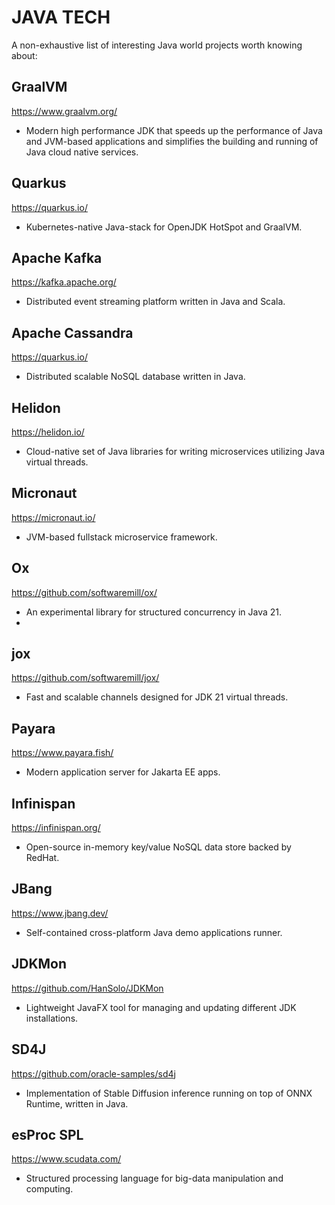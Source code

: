 # JAVA TECH
A non-exhaustive list of interesting Java world projects worth knowing about:

## GraalVM
https://www.graalvm.org/
- Modern high performance JDK that speeds up the performance of Java and JVM-based applications and simplifies the building and running of Java cloud native services.

## Quarkus
https://quarkus.io/
- Kubernetes-native Java-stack for OpenJDK HotSpot and GraalVM.

## Apache Kafka
https://kafka.apache.org/
- Distributed event streaming platform written in Java and Scala.

## Apache Cassandra
https://quarkus.io/
- Distributed scalable NoSQL database written in Java.

## Helidon
https://helidon.io/
- Cloud-native set of Java libraries for writing microservices utilizing Java virtual threads.

## Micronaut
https://micronaut.io/
- JVM-based fullstack microservice framework.

## Ox
https://github.com/softwaremill/ox/
- An experimental library for structured concurrency in Java 21.
- 
## jox
https://github.com/softwaremill/jox/
- Fast and scalable channels designed for JDK 21 virtual threads.

## Payara
https://www.payara.fish/
- Modern application server for Jakarta EE apps.

## Infinispan
https://infinispan.org/
- Open-source in-memory key/value NoSQL data store backed by RedHat.

## JBang
https://www.jbang.dev/
- Self-contained cross-platform Java demo applications runner.

## JDKMon
https://github.com/HanSolo/JDKMon
- Lightweight JavaFX tool for managing and updating different JDK installations.

## SD4J
https://github.com/oracle-samples/sd4j
- Implementation of Stable Diffusion inference running on top of ONNX Runtime, written in Java.

## esProc SPL
https://www.scudata.com/
- Structured processing language for big-data manipulation and computing.  
